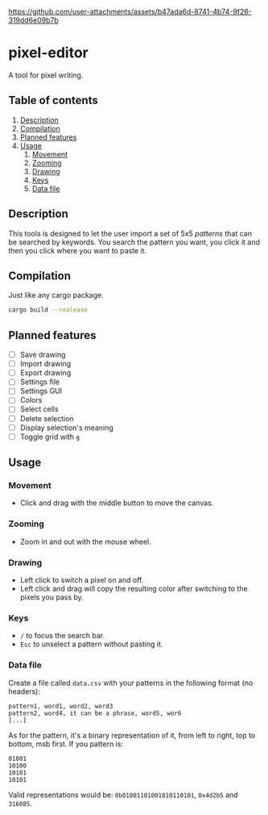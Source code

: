 
https://github.com/user-attachments/assets/b47ada6d-8741-4b74-9f26-319dd6e09b7b

# pixel-editor
A tool for pixel writing.

## Table of contents
1. [Description](#description)
2. [Compilation](#compilation)
3. [Planned features](#planned-features)
4. [Usage](#usage)
   1. [Movement](#movement)
   2. [Zooming](#zooming)
   3. [Drawing](#drawing)
   4. [Keys](#keys)
   5. [Data file](#data-file)

## Description
This tools is designed to let the user import a set of 5x5 *patterns* that can be searched by keywords.
You search the pattern you want, you click it and then you click where you want to paste it.

## Compilation
Just like any cargo package.
```bash
cargo build --realease
```

## Planned features
- [ ] Save drawing
- [ ] Import drawing
- [ ] Export drawing
- [ ] Settings file
- [ ] Settings GUI
- [ ] Colors
- [ ] Select cells
- [ ] Delete selection
- [ ] Display selection's meaning
- [ ] Toggle grid with `g`

## Usage
### Movement
- Click and drag with the middle button to move the canvas.
### Zooming
- Zoom in and out with the mouse wheel.
### Drawing
- Left click to switch a pixel on and off.
- Left click and drag will copy the resulting color after switching to the pixels you pass by.
### Keys
- `/` to focus the search bar.
- `Esc` to unselect a pattern without pasting it.
### Data file
Create a file called `data.csv` with your patterns in the following format (no headers):
```csv
pattern1, word1, word2, word3
pattern2, word4, it can be a phrase, word5, wor6
[...]
```
As for the pattern, it's a binary representation of it, from left to right, top to bottom, msb first.
If you pattern is:
```
01001
10100
10101
10101
```
Valid representations would be: `0b01001101001010110101`, `0x4d2b5` and `316085`.
